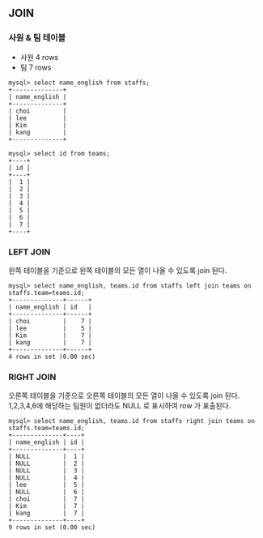 ## JOIN

### 사원 & 팀 테이블
- 사원 4 rows 
- 팀 7 rows

```
mysql> select name_english from staffs;
+--------------+
| name_english |
+--------------+
| choi         |
| lee          |
| Kim          |
| kang         |
+--------------+

mysql> select id from teams;
+----+
| id |
+----+
|  1 |
|  2 |
|  3 |
|  4 |
|  5 |
|  6 |
|  7 |
+----+
```
### LEFT JOIN 
왼쪽 테이블을 기준으로 왼쪽 테이블의 모든 열이 나올 수 있도록 join 된다. 
```
mysql> select name_english, teams.id from staffs left join teams on staffs.team=teams.id;
+--------------+------+
| name_english | id   |
+--------------+------+
| choi         |    7 |
| lee          |    5 |
| Kim          |    7 |
| kang         |    7 |
+--------------+------+
4 rows in set (0.00 sec)
```
### RIGHT JOIN
오른쪽 테이블을 기준으로 오른쪽 테이블의 모든 열이 나올 수 있도록 join 된다. 
1,2,3,4,6에 해당하는 팀원이 없더라도 NULL 로 표시하여 row 가 표출된다. 
```
mysql> select name_english, teams.id from staffs right join teams on staffs.team=teams.id;
+--------------+----+
| name_english | id |
+--------------+----+
| NULL         |  1 |
| NULL         |  2 |
| NULL         |  3 |
| NULL         |  4 |
| lee          |  5 |
| NULL         |  6 |
| choi         |  7 |
| Kim          |  7 |
| kang         |  7 |
+--------------+----+
9 rows in set (0.00 sec)
```
